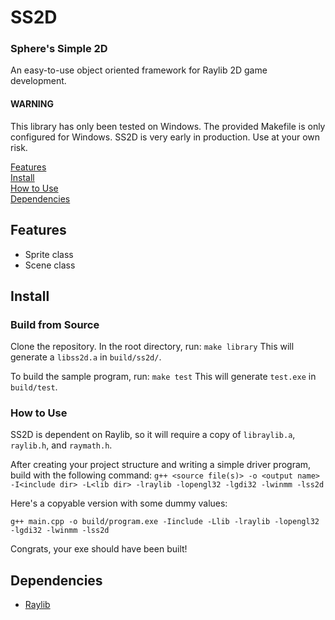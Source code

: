 # SS2D
### Sphere's Simple 2D
An easy-to-use object oriented framework for Raylib 2D game development.

#### WARNING
This library has only been tested on Windows. The provided Makefile is only configured for Windows.
SS2D is very early in production. Use at your own risk.

[Features](#features)  
[Install](#install)  
[How to Use](#how-to-use)  
[Dependencies](#dependencies)  

## Features

 - Sprite class
 - Scene class

## Install

### Build from Source

Clone the repository. In the root directory, run:
`make library`
This will generate a `libss2d.a` in `build/ss2d/`.

To build the sample program, run:
`make test`
This will generate `test.exe` in `build/test`.

### How to Use

SS2D is dependent on Raylib, so it will require a copy of `libraylib.a`, `raylib.h`, and `raymath.h`.

After creating your project structure and writing a simple driver program, build with the following command:
`g++ <source file(s)> -o <output name> -I<include dir> -L<lib dir> -lraylib -lopengl32 -lgdi32 -lwinmm -lss2d`

Here's a copyable version with some dummy values:
```
g++ main.cpp -o build/program.exe -Iinclude -Llib -lraylib -lopengl32 -lgdi32 -lwinmm -lss2d
```

Congrats, your exe should have been built!

## Dependencies

 - [Raylib](https://raylib.com)